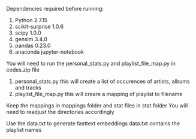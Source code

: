 
Dependencies required before running:

1. Python 2.7.15
2. scikit-surprise 1.0.6
3. scipy 1.0.0
4. gensim 3.4.0 
5. pandas 0.23.0
6. anaconda jupyter-notebook


You will need to run the personal_stats.py and playlist_file_map.py in codes.zip file

1. personal_stats.py this will create a list of occurences of artists, albums and tracks
2. playlist_file_map.py this will creare a mapping of playlist to filename

Keep the mappings in mappings folder and stat files in stat folder
You will need to readjust the directories accordingly

Use the data.txt to generate fasttext embeddings
data.txt contains the playlist names
